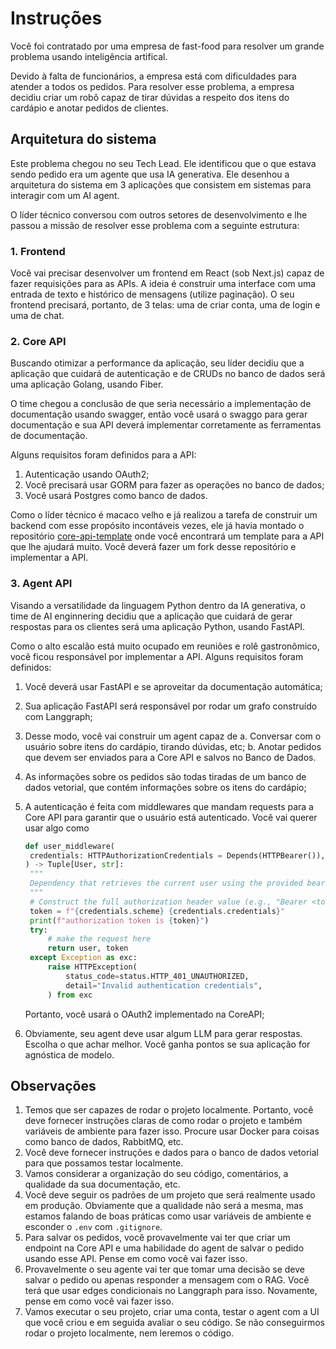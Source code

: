 # Instruções

Você foi contratado por uma empresa de fast-food para resolver um grande problema usando inteligência artifical.

Devido à falta de funcionários, a empresa está com dificuldades para atender a todos os pedidos. Para resolver esse problema, a empresa decidiu criar um robô capaz de tirar dúvidas a respeito dos itens do cardápio e anotar pedidos de clientes.

## Arquitetura do sistema

Este problema chegou no seu Tech Lead. Ele identificou que o que estava sendo pedido era um agente que usa IA generativa. Ele desenhou a arquitetura do sistema em 3 aplicações que consistem em sistemas para interagir com um AI agent.

O líder técnico conversou com outros setores de desenvolvimento e lhe passou a missão de resolver esse problema com a seguinte estrutura:

### 1. Frontend

Você vai precisar desenvolver um frontend em React (sob Next.js) capaz de fazer requisições para as APIs. A ideia é construir uma interface com uma entrada de texto e histórico de mensagens (utilize paginação). O seu frontend precisará, portanto, de 3 telas: uma de criar conta, uma de login e uma de chat.

### 2. Core API

Buscando otimizar a performance da aplicação, seu líder decidiu que a aplicação que cuidará de autenticação e de CRUDs no banco de dados será uma aplicação Golang, usando Fiber.

O time chegou a conclusão de que seria necessário a implementação de documentação usando swagger, então você usará o swaggo para gerar documentação e sua API deverá implementar corretamente as ferramentas de documentação.

Alguns requisitos foram definidos para a API:

1. Autenticação usando OAuth2;
2. Você precisará usar GORM para fazer as operações no banco de dados;
3. Você usará Postgres como banco de dados.

Como o líder técnico é macaco velho e já realizou a tarefa de construir um backend com esse propósito incontáveis vezes, ele já havia montado o repositório [core-api-template](https://github.com/cogniia/core-api-template) onde você encontrará um template para a API que lhe ajudará muito. Você deverá fazer um fork desse repositório e implementar a API.

### 3. Agent API

Visando a versatilidade da linguagem Python dentro da IA generativa, o time de AI enginnering decidiu que a aplicação que cuidará de gerar respostas para os clientes será uma aplicação Python, usando FastAPI.

Como o alto escalão está muito ocupado em reuniões e rolê gastronômico, você ficou responsável por implementar a API. Alguns requisitos foram definidos:

1. Você deverá usar FastAPI e se aproveitar da documentação automática;
2. Sua aplicação FastAPI será responsável por rodar um grafo construído com Langgraph;
3. Desse modo, você vai construir um agent capaz de
   a. Conversar com o usuário sobre itens do cardápio, tirando dúvidas, etc;
   b. Anotar pedidos que devem ser enviados para a Core API e salvos no Banco de Dados.
4. As informações sobre os pedidos são todas tiradas de um banco de dados vetorial, que contém informações sobre os itens do cardápio;
5. A autenticação é feita com middlewares que mandam requests para a Core API para garantir que o usuário está autenticado. Você vai querer usar algo como

   ```python
   def user_middleware(
    credentials: HTTPAuthorizationCredentials = Depends(HTTPBearer()),
   ) -> Tuple[User, str]:
    """
    Dependency that retrieves the current user using the provided bearer token.
    """
    # Construct the full authorization header value (e.g., "Bearer <token>")
    token = f"{credentials.scheme} {credentials.credentials}"
    print(f"authorization token is {token}")
    try:
        # make the request here
        return user, token
    except Exception as exc:
        raise HTTPException(
            status_code=status.HTTP_401_UNAUTHORIZED,
            detail="Invalid authentication credentials",
        ) from exc
   ```

   Portanto, você usará o OAuth2 implementado na CoreAPI;

6. Obviamente, seu agent deve usar algum LLM para gerar respostas. Escolha o que achar melhor. Você ganha pontos se sua aplicação for agnóstica de modelo.

## Observações

1. Temos que ser capazes de rodar o projeto localmente. Portanto, você deve fornecer instruções claras de como rodar o projeto e também variáveis de ambiente para fazer isso. Procure usar Docker para coisas como banco de dados, RabbitMQ, etc.
2. Você deve fornecer instruções e dados para o banco de dados vetorial para que possamos testar localmente.
3. Vamos considerar a organização do seu código, comentários, a qualidade da sua documentação, etc.
4. Você deve seguir os padrões de um projeto que será realmente usado em produção. Obviamente que a qualidade não será a mesma, mas estamos falando de boas práticas como usar variáveis de ambiente e esconder o `.env` com `.gitignore`.
5. Para salvar os pedidos, você provavelmente vai ter que criar um endpoint na Core API e uma habilidade do agent de salvar o pedido usando esse API. Pense em como você vai fazer isso.
6. Provavelmente o seu agente vai ter que tomar uma decisão se deve salvar o pedido ou apenas responder a mensagem com o RAG. Você terá que usar edges condicionais no Langgraph para isso. Novamente, pense em como você vai fazer isso.
7. Vamos executar o seu projeto, criar uma conta, testar o agent com a UI que você criou e em seguida avaliar o seu código. Se não conseguirmos rodar o projeto localmente, nem leremos o código.
